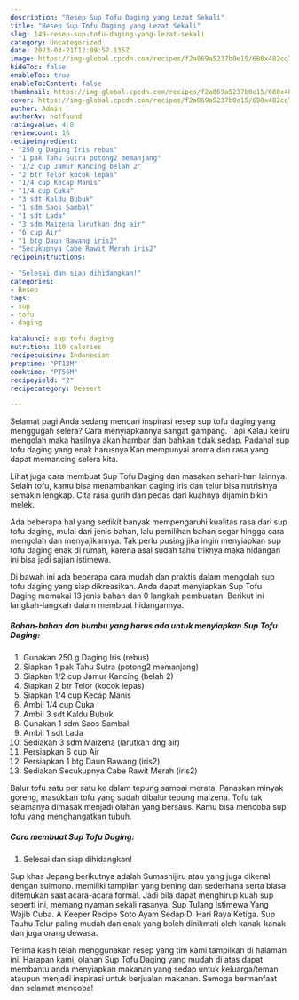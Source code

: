 ```yaml
---
description: "Resep Sup Tofu Daging yang Lezat Sekali"
title: "Resep Sup Tofu Daging yang Lezat Sekali"
slug: 149-resep-sup-tofu-daging-yang-lezat-sekali
category: Uncategorized
date: 2023-03-21T12:09:57.135Z
image: https://img-global.cpcdn.com/recipes/f2a069a5237b0e15/680x482cq70/sup-tofu-daging-foto-resep-utama.jpg
hideToc: false
enableToc: true
enableTocContent: false
thumbnail: https://img-global.cpcdn.com/recipes/f2a069a5237b0e15/680x482cq70/sup-tofu-daging-foto-resep-utama.jpg
cover: https://img-global.cpcdn.com/recipes/f2a069a5237b0e15/680x482cq70/sup-tofu-daging-foto-resep-utama.jpg
author: Admin
authorAv: notfound
ratingvalue: 4.8
reviewcount: 16
recipeingredient:
- "250 g Daging Iris rebus"
- "1 pak Tahu Sutra potong2 memanjang"
- "1/2 cup Jamur Kancing belah 2"
- "2 btr Telor kocok lepas"
- "1/4 cup Kecap Manis"
- "1/4 cup Cuka"
- "3 sdt Kaldu Bubuk"
- "1 sdm Saos Sambal"
- "1 sdt Lada"
- "3 sdm Maizena larutkan dng air"
- "6 cup Air"
- "1 btg Daun Bawang iris2"
- "Secukupnya Cabe Rawit Merah iris2"
recipeinstructions:

- "Selesai dan siap dihidangkan!"
categories:
- Resep
tags:
- sup
- tofu
- daging

katakunci: sup tofu daging 
nutrition: 110 calories
recipecuisine: Indonesian
preptime: "PT13M"
cooktime: "PT56M"
recipeyield: "2"
recipecategory: Dessert

---
```



Selamat pagi Anda sedang mencari inspirasi resep sup tofu daging yang menggugah selera? Cara menyiapkannya sangat gampang. Tapi Kalau keliru mengolah maka hasilnya akan hambar dan bahkan tidak sedap. Padahal sup tofu daging yang enak harusnya Kan mempunyai aroma dan rasa yang dapat memancing selera kita.


Lihat juga cara membuat Sup Tofu Daging dan masakan sehari-hari lainnya. Selain tofu, kamu bisa menambahkan daging iris dan telur bisa nutrisinya semakin lengkap. Cita rasa gurih dan pedas dari kuahnya dijamin bikin melek.

Ada beberapa hal yang sedikit banyak mempengaruhi kualitas rasa dari sup tofu daging, mulai dari jenis bahan, lalu pemilihan bahan segar hingga cara mengolah dan menyajikannya. Tak perlu pusing jika ingin menyiapkan sup tofu daging enak di rumah, karena asal sudah tahu triknya maka hidangan ini bisa jadi sajian istimewa.


Di bawah ini ada beberapa cara mudah dan praktis dalam mengolah sup tofu daging yang siap dikreasikan. Anda dapat menyiapkan Sup Tofu Daging memakai 13 jenis bahan dan 0 langkah pembuatan. Berikut ini langkah-langkah dalam membuat hidangannya.

<!--inarticleads1-->

##### Bahan-bahan dan bumbu yang harus ada untuk menyiapkan Sup Tofu Daging:

1. Gunakan 250 g Daging Iris (rebus)
1. Siapkan 1 pak Tahu Sutra (potong2 memanjang)
1. Siapkan 1/2 cup Jamur Kancing (belah 2)
1. Siapkan 2 btr Telor (kocok lepas)
1. Siapkan 1/4 cup Kecap Manis
1. Ambil 1/4 cup Cuka
1. Ambil 3 sdt Kaldu Bubuk
1. Gunakan 1 sdm Saos Sambal
1. Ambil 1 sdt Lada
1. Sediakan 3 sdm Maizena (larutkan dng air)
1. Persiapkan 6 cup Air
1. Persiapkan 1 btg Daun Bawang (iris2)
1. Sediakan Secukupnya Cabe Rawit Merah (iris2)


Balur tofu satu per satu ke dalam tepung sampai merata. Panaskan minyak goreng, masukkan tofu yang sudah dibalur tepung maizena. Tofu tak selamanya dimasak menjadi olahan yang bersaus. Kamu bisa mencoba sup tofu yang menghangatkan tubuh. 

<!--inarticleads2-->

##### Cara membuat Sup Tofu Daging:


1. Selesai dan siap dihidangkan!

Sup khas Jepang berikutnya adalah Sumashijiru atau yang juga dikenal dengan suimono. memiliki tampilan yang bening dan sederhana serta biasa ditemukan saat acara-acara formal. Jadi bila dapat menghirup kuah sup seperti ini, memang nyaman sekali rasanya. Sup Tulang Istimewa Yang Wajib Cuba. A Keeper Recipe Soto Ayam Sedap Di Hari Raya Ketiga. Sup Tauhu Telur paling mudah dan enak yang boleh dinikmati oleh kanak-kanak dan juga orang dewasa. 

Terima kasih telah menggunakan resep yang tim kami tampilkan di halaman ini. Harapan kami, olahan Sup Tofu Daging yang mudah di atas dapat membantu anda menyiapkan makanan yang sedap untuk keluarga/teman ataupun menjadi inspirasi untuk berjualan makanan. Semoga bermanfaat dan selamat mencoba!
